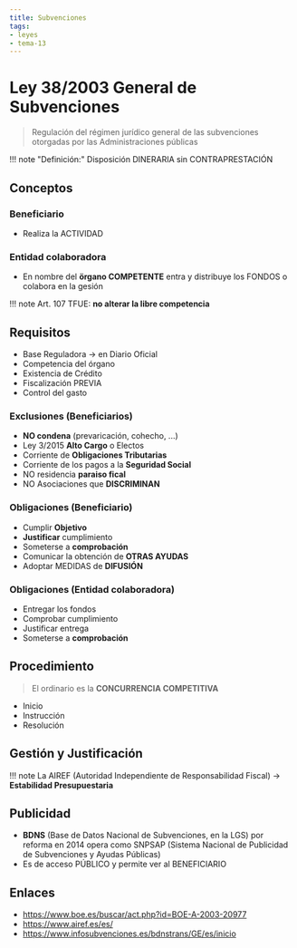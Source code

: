 ```yaml
---
title: Subvenciones
tags:
- leyes
- tema-13
---
```

# Ley 38/2003 General de Subvenciones
> Regulación del régimen jurídico general de las subvenciones otorgadas por las Administraciones públicas

!!! note "Definición:"
    Disposición DINERARIA sin CONTRAPRESTACIÓN

## Conceptos
### Beneficiario
* Realiza la ACTIVIDAD

### Entidad colaboradora
* En nombre del **örgano COMPETENTE** entra y distribuye los FONDOS o colabora en la gesión

!!! note
    Art. 107 TFUE: **no alterar la libre competencia**

## Requisitos
* Base Reguladora -> en Diario Oficial
* Competencia del órgano
* Existencia de Crédito
* Fiscalización PREVIA
* Control del gasto

### Exclusiones (Beneficiarios)
* **NO condena** (prevaricación, cohecho, ...)
* Ley 3/2015 **Alto Cargo** o Electos
* Corriente de **Obligaciones Tributarias**
* Corriente de los pagos a la **Seguridad Social**
* NO residencia **paraiso fical**
* NO Asociaciones que **DISCRIMINAN**

### Obligaciones (Beneficiario)
* Cumplir **Objetivo**
* **Justificar** cumplimiento
* Someterse a **comprobación**
* Comunicar la obtención de **OTRAS AYUDAS**
* Adoptar MEDIDAS de **DIFUSIÓN**

### Obligaciones (Entidad colaboradora)
* Entregar los fondos
* Comprobar cumplimiento
* Justificar entrega
* Someterse a **comprobación**

## Procedimiento
> El ordinario es la **CONCURRENCIA COMPETITIVA**

* Inicio
* Instrucción
* Resolución

## Gestión y Justificación

!!! note
    La AIREF (Autoridad Independiente de Responsabilidad Fiscal) -> **Estabilidad Presupuestaria**

## Publicidad
* **BDNS** (Base de Datos Nacional de Subvenciones, en la LGS) por reforma en 2014 opera como SNPSAP (Sistema Nacional de Publicidad de Subvenciones y Ayudas Públicas)
* Es de acceso PÚBLICO y permite ver al BENEFICIARIO


## Enlaces

* https://www.boe.es/buscar/act.php?id=BOE-A-2003-20977
* https://www.airef.es/es/
* https://www.infosubvenciones.es/bdnstrans/GE/es/inicio